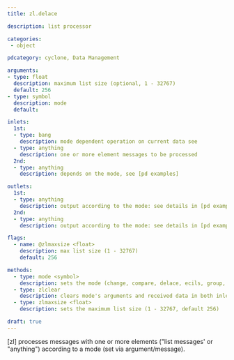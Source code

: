 ```yaml
---
title: zl.delace

description: list processor

categories:
 - object

pdcategory: cyclone, Data Management

arguments:
- type: float
  description: maximum list size (optional, 1 - 32767)
  default: 256
- type: symbol
  description: mode
  default:

inlets:
  1st:
  - type: bang
    description: mode dependent operation on current data see
  - type: anything
    description: one or more element messages to be processed
  2nd:
  - type: anything 
    description: depends on the mode, see [pd examples]

outlets:
  1st:
  - type: anything
    description: output according to the mode: see details in [pd examples]
  2nd:
  - type: anything
    description: output according to the mode: see details in [pd examples]

flags:
  - name: @zlmaxsize <float>
    description: max list size (1 - 32767)
    default: 256

methods:
  - type: mode <symbol>
    description: sets the mode (change, compare, delace, ecils, group, indexmap, iter, join, lace, len, lookup, median, mth, nth, queue, reg, rev, rot, sect, scramble, slice, sort, stack, stream, sub, sum, swap, thin, union or unique)
  - type: zlclear
    description: clears mode's arguments and received data in both inlets
  - type: zlmaxsize <float>
    description: sets the maximum list size (1 - 32767, default 256)

draft: true
---
```


[zl] processes messages with one or more elements ("list messages' or "anything") according to a mode (set via argument/message).
